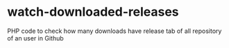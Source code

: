 # watch-downloaded-releases
PHP code to check how many downloads have release tab of all repository of an user in Github
